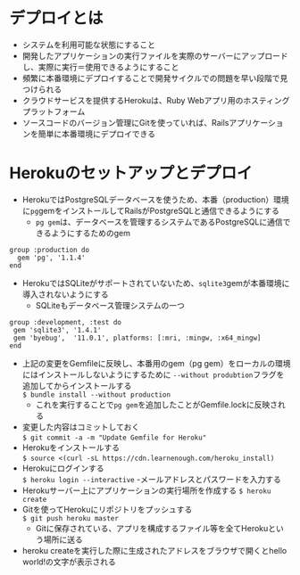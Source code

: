 # デプロイとは
- システムを利用可能な状態にすること
- 開発したアプリケーションの実行ファイルを実際のサーバーにアップロードし、実際に実行＝使用できるようにすること
- 頻繁に本番環境にデプロイすることで開発サイクルでの問題を早い段階で見つけられる
- クラウドサービスを提供するHerokuは、Ruby Webアプリ用のホスティングプラットフォーム
- ソースコードのバージョン管理にGitを使っていれば、Railsアプリケーションを簡単に本番環境にデプロイできる
# Herokuのセットアップとデプロイ
- HerokuではPostgreSQLデータベースを使うため、本番（production）環境に```pg```gemをインストールしてRailsがPostgreSQLと通信できるようにする
  - ```pg gem```は、データベースを管理するシステムであるPostgreSQLに通信できるようにするためのgem
``` 
group :production do
  gem 'pg', '1.1.4'
end
```
- HerokuではSQLiteがサポートされていないため、```sqlite3```gemが本番環境に導入されないようにする
  - SQLiteもデータベース管理システムの一つ 
 ```
group :development, :test do
  gem 'sqlite3', '1.4.1'
  gem 'byebug',  '11.0.1', platforms: [:mri, :mingw, :x64_mingw]
end
```
- 上記の変更をGemfileに反映し、本番用のgem（pg gem）をローカルの環境にはインストールしないようにするために ```--without produbtion```フラグを追加してからインストールする  
```$ bundle install --without production```
  - これを実行することで```pg gem```を追加したことがGemfile.lockに反映される
- 変更した内容はコミットしておく  
```$ git commit -a -m "Update Gemfile for Heroku"```
- Herokuをインストールする  
```$ source <(curl -sL https://cdn.learnenough.com/heroku_install)```
- Herokuにログインする  
```$ heroku login --interactive```
  -メールアドレスとパスワードを入力する
- Herokuサーバー上にアプリケーションの実行場所を作成する 
```$ heroku create```
- Gitを使ってHerokuにリポジトリをプッシュする  
```$ git push heroku master```
  - Gitに保存されている、アプリを構成するファイル等を全てHerokuという場所に送る
- heroku createを実行した際に生成されたアドレスをブラウザで開くとhello world!の文字が表示される
